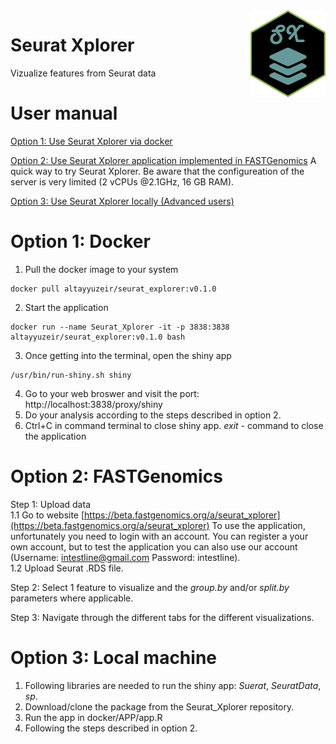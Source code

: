 <img src="logo-sx.png" align="right" width=120 height=139 alt="" />

# Seurat Xplorer
Vizualize features from Seurat data

# User manual

[Option 1: Use Seurat Xplorer via docker](#option-1-docker)

[Option 2: Use Seurat Xplorer application implemented in FASTGenomics](#option-2-fastgenomics)
A quick way to try Seurat Xplorer. Be aware that the configureation of the server is very limited (2 vCPUs @2.1GHz, 16 GB RAM). 

[Option 3: Use Seurat Xplorer locally (Advanced users)](#option-3-local-machine)

# Option 1: Docker
1. Pull the docker image to your system
  ```
  docker pull altayyuzeir/seurat_explorer:v0.1.0
  ```
2. Start the application
  ```
  docker run --name Seurat_Xplorer -it -p 3838:3838 altayyuzeir/seurat_explorer:v0.1.0 bash
  ```
3. Once getting into the terminal, open the shiny app
  ```
  /usr/bin/run-shiny.sh shiny
  ```
4. Go to your web broswer and visit the port: http://localhost:3838/proxy/shiny
5. Do your analysis according to the steps described in option 2.
6. Ctrl+C in command terminal to close shiny app. _exit_ - command to close the application

# Option 2: FASTGenomics

Step 1: Upload data\
1.1 Go to website [https://beta.fastgenomics.org/a/seurat_xplorer](https://beta.fastgenomics.org/a/seurat_xplorer) To use the application, unfortunately you need to login with an account. You can register a your own account, but to test the application you can also use our account (Username: intestline@gmail.com Password: intestline).\
1.2 Upload Seurat .RDS file.

Step 2: Select 1 feature to visualize and the _group.by_ and/or _split.by_ parameters where applicable.

Step 3: Navigate through the different tabs for the different visualizations.

# Option 3: Local machine
1. Following libraries are needed to run the shiny app: _Suerat_, _SeuratData_, _sp_.
2. Download/clone the package from the Seurat_Xplorer repository.
3. Run the app in docker/APP/app.R
4. Following the steps described in option 2.
